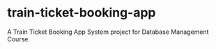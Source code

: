 # train-ticket-booking-app
A Train Ticket Booking App System project for Database Management Course.
